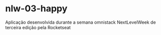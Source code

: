# nlw-03-happy
 Aplicação desenvolvida durante a semana omnistack NextLevelWeek de terceira edição pela Rocketseat 

